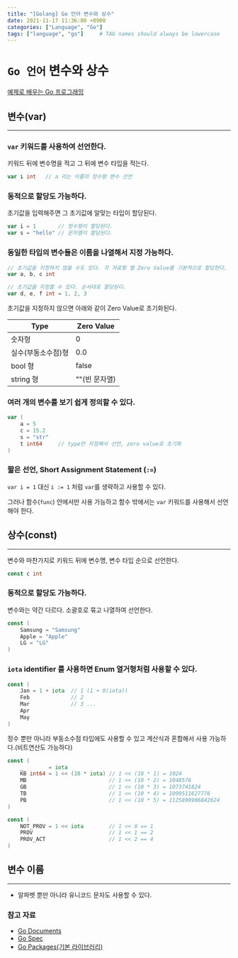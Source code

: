 ```yaml
---
title: "[Golang] Go 언어 변수와 상수"
date: 2021-11-17 11:36:00 +0900
categories: ["Language", "Go"]
tags: ["language", "go"]     # TAG names should always be lowercase
---
```


# `Go 언어` 변수와 상수

[예제로 배우는 Go 프로그래밍](http://golang.site/)

## 변수(var)
---

### **`var` 키워드를 사용하여 선언한다.**

키워드 뒤에 변수명을 적고 그 뒤에 변수 타입을 적는다.

```go
var i int   // a 라는 이름의 정수형 변수 선언
```

### **동적으로 할당도 가능하다.**

초기값을 입력해주면 그 초기값에 알맞는 타입이 할당된다.

```go
var i = 1       // 정수형이 할당된다.
var s = "hello" // 문자열이 할당된다.
```

### **동일한 타입의 변수들은 이름을 나열해서 지정 가능하다.**

```go
// 초기값을 지정하지 않을 수도 있다. 각 자료형 별 Zero Value를 기본적으로 할당한다.
var a, b, c int             

// 초기값을 지정할 수 있다. 순서대로 할당된다.
var d, e, f int = 1, 2, 3   
```

초기값을 지정하지 않으면 아래와 같이 Zero Value로 초기화된다.

| Type               | Zero Value    |
| ------------------ | ------------- |
| 숫자형             | 0             |
| 실수(부동소수점)형 | 0.0           |
| bool 형            | false         |
| string 형          | ""(빈 문자열) |

### **여러 개의 변수를 보기 쉽게 정의할 수 있다.**

```go
var (
    a = 5
    c = 15.2
    s = "str"
    t int64     // type만 지정해서 선언, zero value로 초기화
)
```

### **짧은 선언, Short Assignment Statement (`:=`)**

`var i = 1` 대신 `i := 1` 처럼 `var`를 생략하고 사용할 수 있다.

그러나 함수(`func`) 안에서만 사용 가능하고 함수 밖에서는 `var` 키워드를 사용해서 선언해야 한다.

## 상수(const)
---

변수와 마찬가지로 키워드 뒤에 변수명, 변수 타입 순으로 선언한다.

```go
const c int
```

### **동적으로 할당도 가능하다.**

변수와는 약간 다르다. 소괄호로 묶고 나열하여 선언한다.

```go
const (
    Samsung = "Samsung"
    Apple = "Apple"
    LG = "LG"
)
```

### **`iota` identifier 를 사용하면 Enum 열거형처럼 사용할 수 있다.**

```go
const (
    Jan = 1 + iota  // 1 (1 + 0(iota))
    Feb             // 2
    Mar             // 3 ...
    Apr
    May
)
```

정수 뿐만 아니라 부동소수점 타입에도 사용할 수 있고 계산식과 혼합해서 사용 가능하다.(비트연산도 가능하다)

```go
const (
    _        = iota
    KB int64 = 1 << (10 * iota) // 1 << (10 * 1) = 1024
    MB                          // 1 << (10 * 2) = 1048576
    GB                          // 1 << (10 * 3) = 1073741824
    TB                          // 1 << (10 * 4) = 1099511627776
    PB                          // 1 << (10 * 5) = 1125899906842624
)

const (
    NOT_PROV = 1 << iota        // 1 << 0 == 1
    PROV                        // 1 << 1 == 2
    PROV_ACT                    // 1 << 2 == 4
)
```

## 변수 이름
---

- 알파벳 뿐만 아니라 유니코드 문자도 사용할 수 있다.



### 참고 자료
- [Go Documents](https://golang.org/doc/)
- [Go Spec](https://golang.org/ref/spec)
- [Go Packages(기본 라이브러리)](https://pkg.go.dev/std)